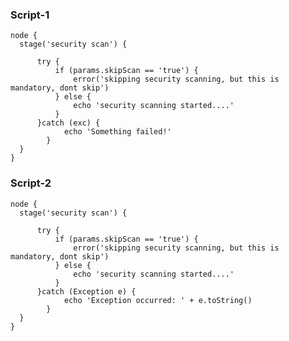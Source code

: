 ### Script-1


    node {
      stage('security scan') {

          try {
              if (params.skipScan == 'true') {
                  error('skipping security scanning, but this is mandatory, dont skip')
              } else {
                  echo 'security scanning started....'
              }
          }catch (exc) {
                echo 'Something failed!'
            }
      }
    }


### Script-2


    node {
      stage('security scan') {

          try {
              if (params.skipScan == 'true') {
                  error('skipping security scanning, but this is mandatory, dont skip')
              } else {
                  echo 'security scanning started....'
              }
          }catch (Exception e) {
                echo 'Exception occurred: ' + e.toString()
            }
      }
    }
